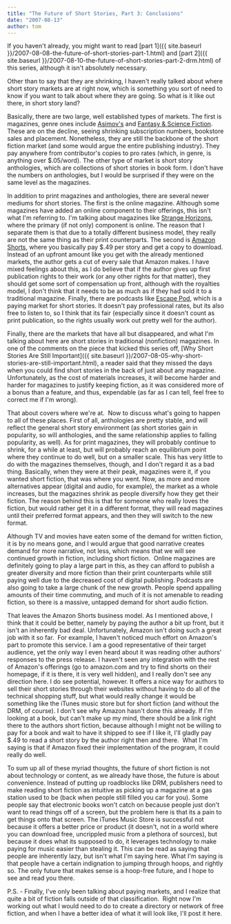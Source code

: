 ```yaml
---
title: "The Future of Short Stories, Part 3: Conclusions"
date: "2007-08-13"
author: tom
---
```


If you haven't already, you might want to read [part 1]({{ site.baseurl }}/2007-08-08-the-future-of-short-stories-part-1.html) and [part 2]({{ site.baseurl }}/2007-08-10-the-future-of-short-stories-part-2-drm.html) of this series, although it isn't absolutely necessary.

Other than to say that they are shrinking, I haven't really talked about where short story markets are at right now, which is something you sort of need to know if you want to talk about where they are going. So what is it like out there, in short story land?

Basically, there are two large, well established types of markets. The first is magazines, genre ones include [Asimov's](http://www.asimovs.com/ "Asimov's Science Fiction") and [Fantasy & Science Fiction](http://www.fsfmag.com/ "The Magazine of Fantasy and Science Fiction"). These are on the decline, seeing shrinking subscription numbers, bookstore sales and placement. Nonetheless, they are still the backbone of the short fiction market (and some would argue the entire publishing industry). They pay anywhere from contributor's copies to pro rates (which, in genre, is anything over $.05/word). The other type of market is short story anthologies, which are collections of short stories in book form. I don't have the numbers on anthologies, but I would be surprised if they were on the same level as the magazines.

In addition to print magazines and anthologies, there are several newer mediums for short stories. The first is the online magazine. Although some magazines have added an online component to their offerings, this isn't what I'm referring to. I'm talking about magazines like [Strange Horizons](http://strangehorizons.com/index.shtml "Strange Horizons"), where the primary (if not only) component is online. The reason that I separate them is that due to a totally different business model, they really are not the same thing as their print counterparts. The second is [Amazon Shorts](http://www.amazon.com/amazon-shorts-digital-shorts/b?ie=UTF8&node=13993911 "Amazon Shorts"), where you basically pay $.49 per story and get a copy to download. Instead of an upfront amount like you get with the already mentioned markets, the author gets a cut of every sale that Amazon makes. I have mixed feelings about this, as I do believe that if the author gives up first publication rights to their work (or any other rights for that matter), they should get some sort of compensation up front, although with the royalties model, I don't think that it needs to be as much as if they had sold it to a traditional magazine. Finally, there are podcasts like [Escape Pod](http://escapepod.org/ "Escape Pod"), which is a paying market for short stories. It doesn't pay professional rates, but its also free to listen to, so I think that its fair (especially since it doesn't count as print publication, so the rights usually work out pretty well for the author).

Finally, there are the markets that have all but disappeared, and what I'm talking about here are short stories in traditional (nonfiction) magazines. In one of the comments on the piece that kicked this series off, [Why Short Stories Are Still Important]({{ site.baseurl }}/2007-08-05-why-short-stories-are-still-important.html), a reader said that they missed the days when you could find short stories in the back of just about any magazine. Unfortunately, as the cost of materials increases, it will become harder and harder for magazines to justify keeping fiction, as it was considered more of a bonus than a feature, and thus, expendable (as far as I can tell, feel free to correct me if I'm wrong).

That about covers where we're at.  Now to discuss what's going to happen to all of these places. First of all, anthologies are pretty stable, and will reflect the general short story environment (as short stories gain in popularity, so will anthologies, and the same relationship applies to falling popularity, as well). As for print magazines, they will probably continue to shrink, for a while at least, but will probably reach an equilibrium point where they continue to do well, but on a smaller scale. This has very little to do with the magazines themselves, though, and I don't regard it as a bad thing. Basically, when they were at their peak, magazines were it, if you wanted short fiction, that was where you went. Now, as more and more alternatives appear (digital and audio, for example), the market as a whole increases, but the magazines shrink as people diversify how they get their fiction. The reason behind this is that for someone who really loves the fiction, but would rather get it in a different format, they will read magazines until their preferred format appears, and then they will switch to the new format.

Although TV and movies have eaten some of the demand for written fiction, it is by no means gone, and I would argue that good narrative creates demand for more narrative, not less, which means that we will see continued growth in fiction, including short fiction.  Online magazines are definitely going to play a large part in this, as they can afford to publish a greater diversity and more fiction than their print counterparts while still paying well due to the decreased cost of digital publishing. Podcasts are also going to take a large chunk of the new growth. People spend appalling amounts of their time commuting, and much of it is not amenable to reading fiction, so there is a massive, untapped demand for short audio fiction.

That leaves the Amazon Shorts business model. As I mentioned above, I think that it could be better, namely by paying the author a bit up front, but it isn't an inherently bad deal. Unfortunately, Amazon isn't doing such a great job with it so far.  For example, I haven't noticed much effort on Amazon's part to promote this service. I am a good representative of their target audience, yet the only way I even heard about it was reading other authors' responses to the press release. I haven't seen any integration with the rest of Amazon's offerings (go to amazon.com and try to find shorts on their homepage, if it is there, it is very well hidden), and I really don't see any direction here. I do see potential, however. It offers a nice way for authors to sell their short stories through their websites without having to do all of the technical shopping stuff, but what would really change it would be something like the iTunes music store but for short fiction (and without the DRM, of course). I don't see why Amazon hasn't done this already. If I'm looking at a book, but can't make up my mind, there should be a link right there to the authors short fiction, because although I might not be willing to pay for a book and wait to have it shipped to see if I like it, I'll gladly pay $.49 to read a short story by the author right then and there.  What I'm saying is that if Amazon fixed their implementation of the program, it could really do well.

To sum up all of these myriad thoughts, the future of short fiction is not about technology or content, as we already have those, the future is about convenience. Instead of putting up roadblocks like DRM, publishers need to make reading short fiction as intuitive as picking up a magazine at a gas station used to be (back when people still filled you car for you). Some people say that electronic books won't catch on because people just don't want to read things off of a screen, but the problem here is that its a pain to get things onto that screen. The iTunes Music Store is successful not because it offers a better price or product (it doesn't, not in a world where you can download free, uncrippled music from a plethora of sources), but because it does what its supposed to do, it leverages technology to make paying for music easier than stealing it. This can be read as saying that people are inherently lazy, but isn't what I'm saying here. What I'm saying is that people have a certain indignation to jumping through hoops, and rightly so. The only future that makes sense is a hoop-free future, and I hope to see and read you there.

P.S. - Finally, I've only been talking about paying markets, and I realize that quite a bit of fiction falls outside of that classification.  Right now I'm working out what I would need to do to create a directory or network of free fiction, and when I have a better idea of what it will look like, I'll post it here.
